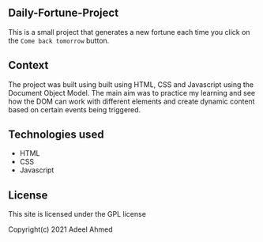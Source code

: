 ## Daily-Fortune-Project

This is a small project that generates a new fortune each time you click on the `Come back tomorrow` button.

## Context

The project was built using built using HTML, CSS and Javascript using the Document Object Model. The main aim was to practice my learning and see how the DOM can work with different elements and create dynamic content based on certain events being triggered.

## Technologies used
- HTML
- CSS
- Javascript

## License
This site is licensed under the GPL license

Copyright(c) 2021 Adeel Ahmed
